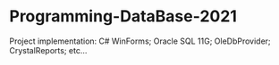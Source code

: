 # Programming-DataBase-2021
Project implementation: C# WinForms; Oracle SQL 11G; OleDbProvider; CrystalReports; etc...
